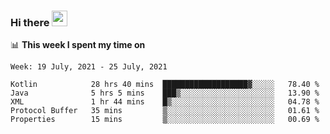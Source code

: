 ### Hi there <a href="https://www.gautamkrishnar.com/"><img src="https://media.giphy.com/media/hvRJCLFzcasrR4ia7z/giphy.gif" width="25px"></a>

📊 **This week I spent my time on**

<!--START_SECTION:waka-->
```text
Week: 19 July, 2021 - 25 July, 2021

Kotlin            28 hrs 40 mins  ███████████████████▓░░░░░   78.40 % 
Java              5 hrs 5 mins    ███▒░░░░░░░░░░░░░░░░░░░░░   13.90 % 
XML               1 hr 44 mins    █▒░░░░░░░░░░░░░░░░░░░░░░░   04.78 % 
Protocol Buffer   35 mins         ▒░░░░░░░░░░░░░░░░░░░░░░░░   01.61 % 
Properties        15 mins         ▒░░░░░░░░░░░░░░░░░░░░░░░░   00.69 % 
```
<!--END_SECTION:waka-->

